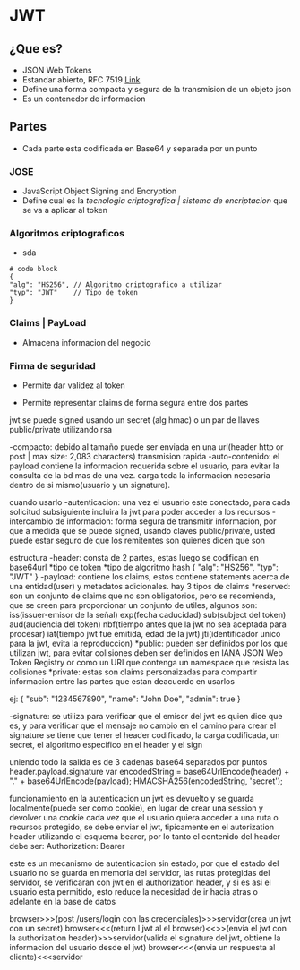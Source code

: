# JWT

## ¿Que es?
- JSON Web Tokens
- Estandar abierto, RFC 7519 [Link](https://tools.ietf.org/html/rfc7519)
- Define una forma compacta y segura de la transmision de un objeto json
- Es un contenedor de informacion


## Partes
- Cada parte esta codificada en Base64 y separada por un punto

### JOSE
- JavaScript Object Signing and Encryption
- Define cual es la *tecnologia criptografica | sistema de encriptacion* que se va a aplicar al token

### Algoritmos criptograficos
- sda

```
# code block
{
"alg": "HS256", // Algoritmo criptografico a utilizar
"typ": "JWT" 	// Tipo de token
}
```

### Claims | PayLoad
- Almacena informacion del negocio

### Firma de seguridad
- Permite dar validez al token


- Permite representar claims de forma segura entre dos partes


jwt se puede signed usando un secret (alg hmac) o un par de llaves public/private utilizando rsa

-compacto: debido al tamaño puede ser enviada en una url(header http or post | max size: 2,083 characters) transmision rapida
-auto-contenido: el payload contiene la informacion requerida sobre el usuario, para evitar la consulta de la bd mas de una vez. carga toda la informacion necesaria dentro de si mismo(usuario y un signature).

cuando usarlo
-autenticacion: una vez el usuario este conectado, para cada solicitud subsiguiente incluira la jwt para poder acceder a los recursos
-intercambio de informacion: forma segura de transmitir informacion, por que a medida que se puede signed, usando claves public/private, usted puede estar seguro de que los remitentes son quienes dicen que son

estructura
-header: consta de 2 partes, estas luego se codifican en base64url
	*tipo de token
	*tipo de algoritmo hash
 {
   "alg": "HS256",
   "typ": "JWT"
 }
-payload: contiene los claims, estos contiene statements acerca de una entidad(user) y metadatos adicionales. hay 3 tipos de claims
	*reserved: son un conjunto de claims que no son obligatorios, pero se recomienda, que se creen para proporcionar un conjunto de utiles, algunos son: 
	        iss(issuer-emisor de la señal)
	        exp(fecha caducidad)
	        sub(subject del token)
	        aud(audiencia del token)
	        nbf(tiempo antes que la jwt no sea aceptada para procesar)
	        iat(tiempo jwt fue emitida, edad de la jwt)
	        jti(identificador unico para la jwt, evita la reproduccion)
	*public: pueden ser definidos por los que utilizan jwt, para evitar colisiones deben ser definidos en IANA JSON Web Token Registry or como un URI que contenga un namespace que resista las colisiones
	*private: estas son claims personaizadas para compartir informacion entre las partes que estan deacuerdo en usarlos

ej: {
  "sub": "1234567890",
  "name": "John Doe",
  "admin": true
}

-signature: se utiliza para verificar que el emisor del jwt es quien dice que es, y para verificar que el mensaje no cambio en el camino
para crear el signature se tiene que tener el header codificado, la carga codificada, un secret, el algoritmo especifico en el header y el sign


uniendo todo
la salida es de 3 cadenas base64 separados por puntos
header.payload.signature
var encodedString = base64UrlEncode(header) + "." + base64UrlEncode(payload);
HMACSHA256(encodedString, 'secret');



funcionamiento
en la autenticacion un jwt es devuelto y se guarda localmente(puede ser como cookie), en lugar de crear una session y devolver una cookie
cada vez que el usuario quiera acceder a una ruta o recursos protegido, se debe enviar el jwt, tipicamente en el autorization header utilizando el esquema bearer, por lo tanto el contenido del header debe ser: Authorization: Bearer <token>

este es un mecanismo de autenticacion sin estado, por que el estado del usuario no se guarda en memoria del servidor, las rutas protegidas del servidor, se verificaran con jwt en el authorization header, y si es asi el usuario esta permitido, esto reduce la necesidad de ir hacia atras o adelante en la base de datos

browser>>>(post /users/login con las credenciales)>>>servidor(crea un jwt con un secret)
browser<<<(return l jwt al el browser)<<<servidor
browser>>>(envia el jwt con la authorization header)>>>servidor(valida el signature del jwt, obtiene la informacion del usuario desde el jwt)
browser<<<(envia un respuesta al cliente)<<<servidor


